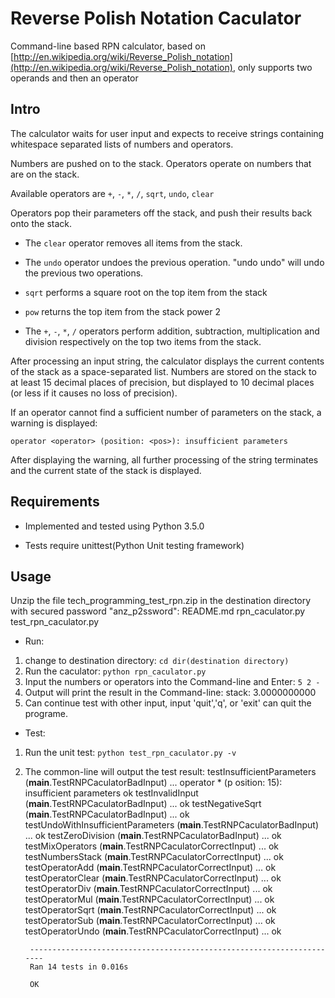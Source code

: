 # Reverse Polish Notation Caculator
Command-line based RPN calculator, based on [http://en.wikipedia.org/wiki/Reverse_Polish_notation](http://en.wikipedia.org/wiki/Reverse_Polish_notation),
only supports two operands and then an operator

## Intro
The calculator waits for user input and expects to receive strings containing whitespace
separated lists of numbers and operators.
 
Numbers are pushed on to the stack.  Operators operate on numbers that are on the stack.
 
Available operators are `+`, `-`, `*`, `/`, `sqrt`, `undo`, `clear`
 
Operators pop their parameters off the stack, and push their results back onto the stack.
 
- The `clear` operator removes all items from the stack.

- The `undo` operator undoes the previous operation.  "undo undo" will undo the previous two operations.

- `sqrt` performs a square root on the top item from the stack

- `pow` returns the top item from the stack power 2

- The `+`, `-`, `*`, `/` operators perform addition, subtraction, multiplication and division respectively on the top two items from the stack. 
 
After processing an input string, the calculator displays the current contents of the stack as a space-separated list. Numbers are stored on the stack to at least 15 decimal places of precision, but displayed to 10 decimal places (or less if it causes no loss of precision).
 
If an operator cannot find a sufficient number of parameters on the stack, a warning is displayed:
 
`operator <operator> (position: <pos>): insufficient parameters`

After displaying the warning, all further processing of the string terminates and the current state of the stack is displayed.


## Requirements

- Implemented and tested using Python 3.5.0

- Tests require unittest(Python Unit testing framework)


## Usage

Unzip the file tech_programming_test_rpn.zip in the destination directory with secured password "anz_p2ssword":
README.md
rpn_caculator.py
test_rpn_caculator.py


- Run:
1. change to destination directory: `cd dir(destination directory)` 
2. Run the caculator: `python rpn_caculator.py`
3. Input the numbers or operators into the Command-line and Enter: `5 2 -`
4. Output will print the result in the Command-line: stack: 3.0000000000
5. Can continue test with other input, input 'quit','q', or 'exit' can quit the programe.

- Test:
1. Run the unit test: `python test_rpn_caculator.py -v`
2. The common-line will output the test result:
   testInsufficientParameters (__main__.TestRNPCaculatorBadInput) ... operator * (p
        osition: 15): insufficient parameters
        ok
        testInvalidInput (__main__.TestRNPCaculatorBadInput) ... ok
        testNegativeSqrt (__main__.TestRNPCaculatorBadInput) ... ok
        testUndoWithInsufficientParameters (__main__.TestRNPCaculatorBadInput) ... ok
        testZeroDivision (__main__.TestRNPCaculatorBadInput) ... ok
        testMixOperators (__main__.TestRNPCaculatorCorrectInput) ... ok
        testNumbersStack (__main__.TestRNPCaculatorCorrectInput) ... ok
        testOperatorAdd (__main__.TestRNPCaculatorCorrectInput) ... ok
        testOperatorClear (__main__.TestRNPCaculatorCorrectInput) ... ok
        testOperatorDiv (__main__.TestRNPCaculatorCorrectInput) ... ok
        testOperatorMul (__main__.TestRNPCaculatorCorrectInput) ... ok
        testOperatorSqrt (__main__.TestRNPCaculatorCorrectInput) ... ok
        testOperatorSub (__main__.TestRNPCaculatorCorrectInput) ... ok
        testOperatorUndo (__main__.TestRNPCaculatorCorrectInput) ... ok

        ----------------------------------------------------------------------
        Ran 14 tests in 0.016s

        OK

